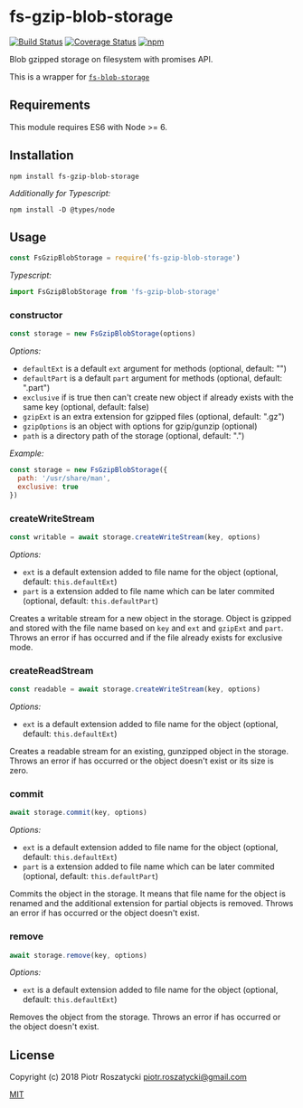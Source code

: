 # fs-gzip-blob-storage

[![Build Status](https://secure.travis-ci.org/dex4er/js-fs-gzip-blob-storage.svg)](http://travis-ci.org/dex4er/js-fs-gzip-blob-storage) [![Coverage Status](https://coveralls.io/repos/github/dex4er/js-fs-gzip-blob-storage/badge.svg)](https://coveralls.io/github/dex4er/js-fs-gzip-blob-storage) [![npm](https://img.shields.io/npm/v/fs-gzip-blob-storage.svg)](https://www.npmjs.com/package/fs-gzip-blob-storage)

Blob gzipped storage on filesystem with promises API.

This is a wrapper for
[`fs-blob-storage`](https://www.npmjs.com/package/fs-blob-storage)

## Requirements

This module requires ES6 with Node >= 6.

## Installation

```shell
npm install fs-gzip-blob-storage
```

_Additionally for Typescript:_

```shell
npm install -D @types/node
```

## Usage

```js
const FsGzipBlobStorage = require('fs-gzip-blob-storage')
```

_Typescript:_

```ts
import FsGzipBlobStorage from 'fs-gzip-blob-storage'
```

### constructor

```js
const storage = new FsGzipBlobStorage(options)
```

_Options:_

* `defaultExt` is a default `ext` argument for methods (optional, default: "")
* `defaultPart` is a default `part` argument for methods (optional, default:
  ".part")
* `exclusive` if is true then can't create new object if already exists with
  the same key (optional, default: false)
* `gzipExt` is an extra extension for gzipped files (optional, default: ".gz")
* `gzipOptions` is an object with options for gzip/gunzip (optional)
* `path` is a directory path of the storage (optional, default: ".")

_Example:_

```js
const storage = new FsGzipBlobStorage({
  path: '/usr/share/man',
  exclusive: true
})
```

### createWriteStream

```js
const writable = await storage.createWriteStream(key, options)
```

_Options:_

* `ext` is a default extension added to file name for the object (optional,
   default: `this.defaultExt`)
* `part` is a extension added to file name which can be later commited
   (optional, default: `this.defaultPart`)

Creates a writable stream for a new object in the storage. Object is gzipped and
stored with the file name based on `key` and `ext` and `gzipExt` and `part`.
Throws an error if has occurred and if the file already exists for exclusive
mode.

### createReadStream

```js
const readable = await storage.createWriteStream(key, options)
```

_Options:_

* `ext` is a default extension added to file name for the object (optional,
   default: `this.defaultExt`)

Creates a readable stream for an existing, gunzipped object in the storage.
Throws an error if has occurred or the object doesn't exist or its size is zero.

### commit

```js
await storage.commit(key, options)
```

_Options:_

* `ext` is a default extension added to file name for the object (optional,
   default: `this.defaultExt`)
* `part` is a extension added to file name which can be later commited
   (optional, default: `this.defaultPart`)

Commits the object in the storage. It means that file name for the object is
renamed and the additional extension for partial objects is removed. Throws an
error if has occurred or the object doesn't exist.

### remove

```js
await storage.remove(key, options)
```

_Options:_

* `ext` is a default extension added to file name for the object (optional,
   default: `this.defaultExt`)

Removes the object from the storage. Throws an error if has occurred or the
object doesn't exist.

## License

Copyright (c) 2018 Piotr Roszatycki <piotr.roszatycki@gmail.com>

[MIT](https://opensource.org/licenses/MIT)
